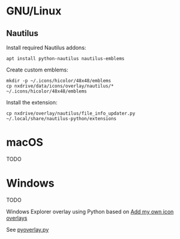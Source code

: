 # GNU/Linux

## Nautilus

Install required Nautilus addons:

    apt install python-nautilus nautilus-emblems

Create custom emblems:

    mkdir -p ~/.icons/hicolor/48x48/emblems
    cp nxdrive/data/icons/overlay/nautilus/* ~/.icons/hicolor/48x48/emblems

Install the extension:

    cp nxdrive/overlay/nautilus/file_info_updater.py ~/.local/share/nautilus-python/extensions

# macOS

TODO

# Windows

TODO

Windows Explorer overlay using Python based on [Add my own icon overlays](http://timgolden.me.uk/python/win32_how_do_i/add-my-own-icon-overlays.html)

See [pyoverlay.py](https://github.com/nuxeo/nuxeo-drive/tree/master/nxdrive/overlay/win32/pyoverlay.py)
